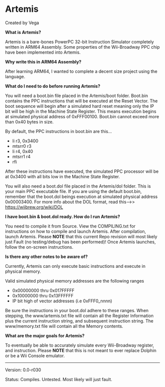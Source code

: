 # Artemis

Created by Vega

**What is Artemis?**

Artemis is a bare-bones PowerPC 32-bit Instruction Simulator completely written in ARM64 Assembly. Some properties of the Wii-Broadway PPC chip have been implemented into Artemis.

**Why write this in ARM64 Assembly?**

After learning ARM64, I wanted to complete a decent size project using the language.

**What do I need to do before running Artemis?**

You will need a boot.bin file placed in the Artemis/boot folder. Boot.bin contains the PPC instructions that will be executed at the Reset Vector. The boot sequence will begin after a simulated hard reset meaning only the IP bit will be high in the Machine State Register. This means execution begins at simulated physical address of 0xFFF00100. Boot.bin cannot exceed more than 0x40 bytes in size.

By default, the PPC instructions in boot.bin are this...

* li r3, 0x3400
* mtsrr0 r3
* li r4, 0x40
* mtsrr1 r4
* rfi

After these instructions have executed, the simulated PPC processor will be at 0x3400 with all bits low in the Machine State Register.

You will also need a boot.dol file placed in the Artemis/dol folder. This is your main PPC executable file. If you are using the default boot.bin, remember that the boot.dol beings execution at simulated physical address 0x00003400. For more info about the DOL format, read this-->> https://wiibrew.org/wiki/DOL

**I have boot.bin & boot.dol ready. How do I run Artemis?**

You need to compile it from Source. View the COMPILING.txt for instructions on how to compile and launch Artemis. After compilation, launch Artemis. Please **NOTE** that this current Repo revision will most likely just Fault (no testing/debug has been performed)! Once Artemis launches, follow the on-screen instructions.

**Is there any other notes to be aware of?**

Currently, Artemis can only execute basic instructions and execute in physical memory.

Valid simulated physical memory addresses are the following ranges
* 0x00000000 thru 0x017FFFFF
* 0x10000000 thru 0x13FFFFFF
* IP bit high of vector addresses (i.e 0xFFF0_nnnn)

Be sure the instructions in your boot.dol adhere to these ranges. When stepping, the www/artemis.txt file will contain all the Register Information plus the current instruction string, and subsequent instruction string. The www/memory.txt file will contain all the Memory contents.

**What are the major goals for Artemis?**

To eventually be able to accurately simulate every Wii-Broadway register, and instruction. Please **NOTE** that this is not meant to ever replace Dolphin or be a Wii Console emulator.

-----

Version: 0.0-r030

Status: Compiles. Untested. Most likely will just fault.
